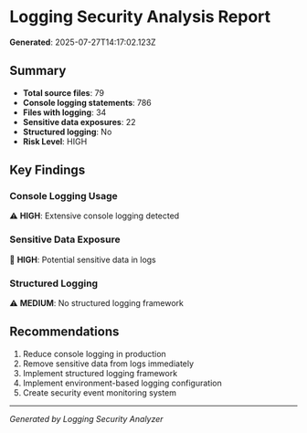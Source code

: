 # Logging Security Analysis Report

**Generated**: 2025-07-27T14:17:02.123Z

## Summary
- **Total source files**: 79
- **Console logging statements**: 786
- **Files with logging**: 34
- **Sensitive data exposures**: 22
- **Structured logging**: No
- **Risk Level**: HIGH

## Key Findings

### Console Logging Usage
⚠️ **HIGH**: Extensive console logging detected

### Sensitive Data Exposure
🚨 **HIGH**: Potential sensitive data in logs

### Structured Logging
⚠️ **MEDIUM**: No structured logging framework

## Recommendations
1. Reduce console logging in production
2. Remove sensitive data from logs immediately
3. Implement structured logging framework
4. Implement environment-based logging configuration
5. Create security event monitoring system

---
*Generated by Logging Security Analyzer*
